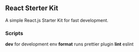 ## React Sterter Kit
A simple React.js Starter Kit for fast development.

### Scripts
**dev** for development env
**format** runs prettier plugin
**lint** eslint

